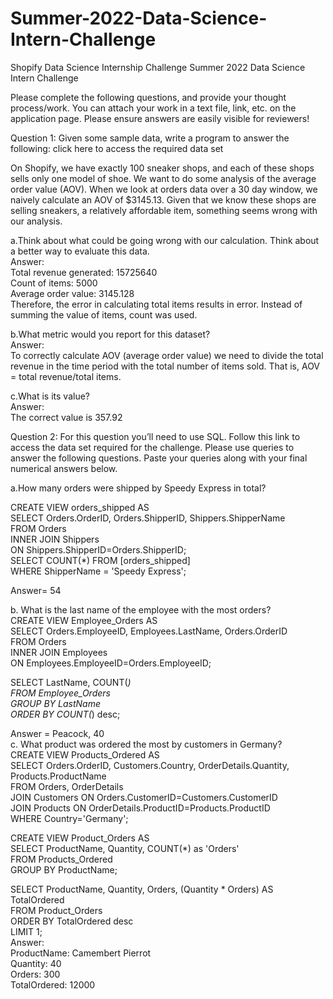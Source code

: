 # Summer-2022-Data-Science-Intern-Challenge
Shopify Data Science Internship Challenge
Summer 2022 Data Science Intern Challenge 

Please complete the following questions, and provide your thought process/work. You can attach your work in a text file, link, etc. on the application page. Please ensure answers are easily visible for reviewers!


Question 1: Given some sample data, write a program to answer the following: click here to access the required data set <br />

On Shopify, we have exactly 100 sneaker shops, and each of these shops sells only one model of shoe. We want to do some analysis of the average order value (AOV). When we look at orders data over a 30 day window, we naively calculate an AOV of $3145.13. Given that we know these shops are selling sneakers, a relatively affordable item, something seems wrong with our analysis.  <br />

a.Think about what could be going wrong with our calculation. Think about a better way to evaluate this data.  <br />
Answer: <br />
Total revenue generated: 15725640 <br />
Count of items: 5000 <br />
Average order value: 3145.128 <br />
Therefore, the error in calculating total items results in error. Instead of summing the value of items, count was used. <br />

b.What metric would you report for this dataset? <br />
Answer: <br />
To correctly calculate AOV (average order value) we need to divide the total revenue in the time period with the total number of items sold. That is, AOV = total revenue/total items. <br />

c.What is its value? <br />
Answer: <br />
The correct value is 357.92 <br />


Question 2: For this question you’ll need to use SQL. Follow this link to access the data set required for the challenge. Please use queries to answer the following questions. Paste your queries along with your final numerical answers below. <br />

a.How many orders were shipped by Speedy Express in total? <br />

CREATE VIEW orders_shipped AS <br />
SELECT Orders.OrderID, Orders.ShipperID, Shippers.ShipperName <br />
FROM Orders  <br />
INNER JOIN Shippers <br />
ON Shippers.ShipperID=Orders.ShipperID; <br />
SELECT COUNT(*) FROM [orders_shipped] <br />
WHERE ShipperName = 'Speedy Express'; <br />

Answer= 54 <br />


b.	What is the last name of the employee with the most orders? <br />
CREATE VIEW Employee_Orders AS  <br />
SELECT Orders.EmployeeID, Employees.LastName, Orders.OrderID <br />
FROM Orders <br />
INNER JOIN Employees <br />
ON Employees.EmployeeID=Orders.EmployeeID;  <br />

SELECT LastName, COUNT(*) <br />
FROM Employee_Orders <br />
GROUP BY LastName <br />
ORDER BY COUNT(*) desc; <br />

Answer = Peacock, 40 <br />
c.	What product was ordered the most by customers in Germany? <br />
CREATE VIEW Products_Ordered AS <br />
SELECT Orders.OrderID, Customers.Country, OrderDetails.Quantity, Products.ProductName <br />
FROM Orders, OrderDetails <br />
JOIN Customers ON Orders.CustomerID=Customers.CustomerID <br />
JOIN Products ON OrderDetails.ProductID=Products.ProductID <br />
WHERE Country='Germany'; <br />

CREATE VIEW Product_Orders AS <br />
SELECT ProductName, Quantity, COUNT(*) as 'Orders' <br />
FROM Products_Ordered <br />
GROUP BY ProductName; <br />

SELECT ProductName, Quantity, Orders, (Quantity * Orders) AS TotalOrdered <br />
FROM Product_Orders <br />
ORDER BY TotalOrdered desc <br />
LIMIT 1; <br />
Answer: <br />
ProductName: Camembert Pierrot <br />
Quantity: 40 <br />
Orders: 300 <br />
TotalOrdered: 12000 <br />
